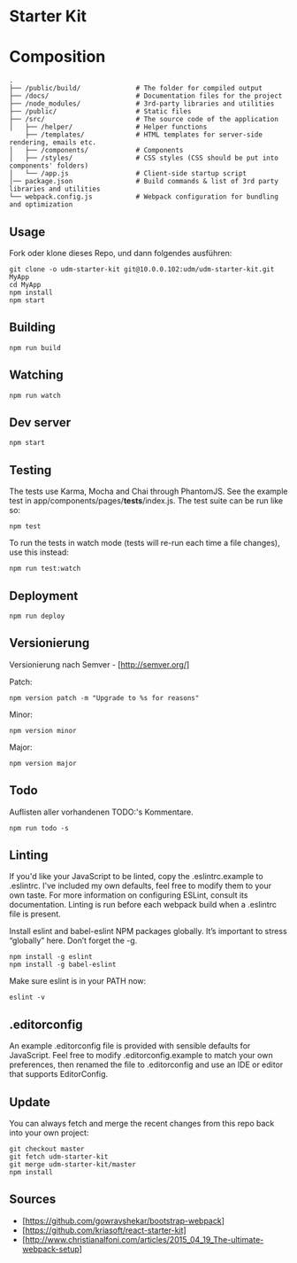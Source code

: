 # Starter Kit

# Composition

```
.
├── /public/build/              # The folder for compiled output
├── /docs/                      # Documentation files for the project
├── /node_modules/              # 3rd-party libraries and utilities
├── /public/                    # Static files
├── /src/                       # The source code of the application
│   ├── /helper/                # Helper functions
    ├── /templates/             # HTML templates for server-side rendering, emails etc.
│   ├── /components/            # Components
│   ├── /styles/                # CSS styles (CSS should be put into components' folders)
│   └── /app.js                 # Client-side startup script
│── package.json                # Build commands & list of 3rd party libraries and utilities
└── webpack.config.js           # Webpack configuration for bundling and optimization
```


## Usage

Fork oder klone dieses Repo, und dann folgendes ausführen:

```
git clone -o udm-starter-kit git@10.0.0.102:udm/udm-starter-kit.git MyApp
cd MyApp
npm install
npm start
```

## Building

```
npm run build 
```

## Watching

```
npm run watch
```

## Dev server

```
npm start
```

## Testing

The tests use Karma, Mocha and Chai through PhantomJS. See the example test in
app/components/pages/__tests__/index.js. The test suite can be run like so:

```
npm test
```

To run the tests in watch mode (tests will re-run each time a file changes), use this instead:

```
npm run test:watch
```


## Deployment

```
npm run deploy
```

## Versionierung

Versionierung nach Semver - [http://semver.org/]

Patch:

```
npm version patch -m "Upgrade to %s for reasons"
```

Minor: 

```
npm version minor 
```

Major:

```
npm version major
```

## Todo

Auflisten aller vorhandenen TODO:'s Kommentare.

```
npm run todo -s
```

## Linting

If you'd like your JavaScript to be linted, copy the .eslintrc.example to
.eslintrc. I've included my own defaults, feel free to modify them to your own
taste. For more information on configuring ESLint, consult its documentation.
Linting is run before each webpack build when a .eslintrc file is present.

Install eslint and babel-eslint NPM packages globally.
It’s important to stress “globally” here. Don’t forget the -g.

```
npm install -g eslint
npm install -g babel-eslint
```

Make sure eslint is in your PATH now:

```
eslint -v
```


## .editorconfig

An example .editorconfig file is provided with sensible defaults for
JavaScript. Feel free to modify .editorconfig.example to match your own
preferences, then renamed the file to .editorconfig and use an IDE or editor
that supports EditorConfig.

## Update
You can always fetch and merge the recent changes from this repo back into your own project:

```
git checkout master
git fetch udm-starter-kit
git merge udm-starter-kit/master
npm install
```

## Sources

- [https://github.com/gowravshekar/bootstrap-webpack]
- [https://github.com/kriasoft/react-starter-kit]
- [http://www.christianalfoni.com/articles/2015_04_19_The-ultimate-webpack-setup]
